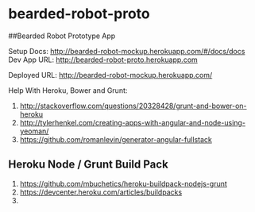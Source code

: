 bearded-robot-proto
===================

##Bearded Robot Prototype App

Setup Docs: http://bearded-robot-mockup.herokuapp.com/#/docs/docs
Dev App URL: http://bearded-robot-proto.herokuapp.com

Deployed URL: http://bearded-robot-mockup.herokuapp.com/

Help With Heroku, Bower and Grunt: 

1. http://stackoverflow.com/questions/20328428/grunt-and-bower-on-heroku
2. http://tylerhenkel.com/creating-apps-with-angular-and-node-using-yeoman/
3. https://github.com/romanlevin/generator-angular-fullstack


##  Heroku Node / Grunt Build Pack

1. https://github.com/mbuchetics/heroku-buildpack-nodejs-grunt
2. https://devcenter.heroku.com/articles/buildpacks
3.
